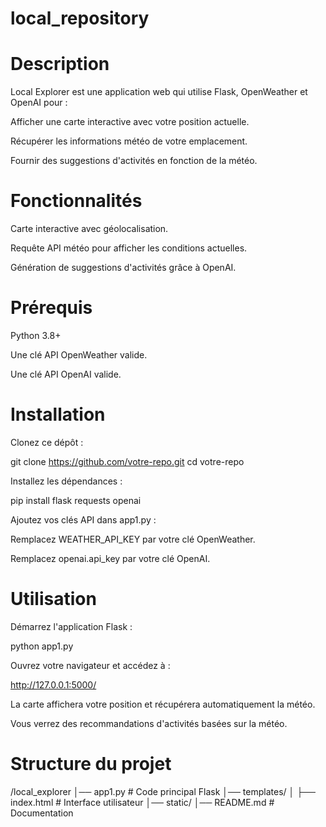 # local_repository
# Description

Local Explorer est une application web qui utilise Flask, OpenWeather et OpenAI pour :

Afficher une carte interactive avec votre position actuelle.

Récupérer les informations météo de votre emplacement.

Fournir des suggestions d'activités en fonction de la météo.

# Fonctionnalités

Carte interactive avec géolocalisation.

Requête API météo pour afficher les conditions actuelles.

Génération de suggestions d'activités grâce à OpenAI.

# Prérequis

Python 3.8+

Une clé API OpenWeather valide.

Une clé API OpenAI valide.

# Installation

Clonez ce dépôt :

git clone https://github.com/votre-repo.git
cd votre-repo

Installez les dépendances :

pip install flask requests openai

Ajoutez vos clés API dans app1.py :

Remplacez WEATHER_API_KEY par votre clé OpenWeather.

Remplacez openai.api_key par votre clé OpenAI.

# Utilisation

Démarrez l'application Flask :

python app1.py

Ouvrez votre navigateur et accédez à :

http://127.0.0.1:5000/

La carte affichera votre position et récupérera automatiquement la météo.

Vous verrez des recommandations d'activités basées sur la météo.

# Structure du projet

/local_explorer
│── app1.py                # Code principal Flask
│── templates/
│   ├── index.html        # Interface utilisateur
│── static/
│── README.md             # Documentation

